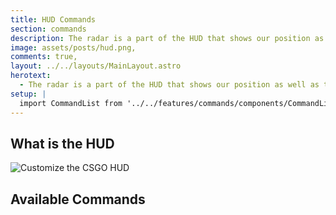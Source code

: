 ```yaml
---
title: HUD Commands
section: commands
description: The radar is a part of the HUD that shows our position as well as that of our teammates in the map. It is important to configure the map such that all of the map is ...,
image: assets/posts/hud.png,
comments: true,
layout: ../../layouts/MainLayout.astro
herotext:
  - The radar is a part of the HUD that shows our position as well as that of our teammates in the map. It is important to configure the map such that all of the map is visible so that we know what each teammate is covering as well as which play you can do as a team given your positioning.
setup: |
  import CommandList from '../../features/commands/components/CommandList.astro'
---
```


## What is the HUD

<img src="/content/commands/hud/HUD.png" style="margin: 0 auto; display: block;" alt="Customize the CSGO HUD"/>

## Available Commands

<CommandList type="hud" />
